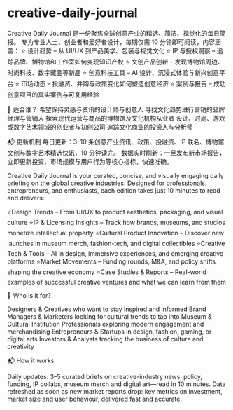 # creative-daily-journal
Creative Daily Journal 是一份聚焦全球创意产业的精选、简洁、视觉化的每日简报。
专为专业人士、创业者和爱好者设计，每期仅需 10 分钟即可阅读，内容涵盖：
⭐ 设计趋势 – 从 UI/UX 到产品美学、包装与视觉文化
⭐ IP 与授权洞察 – 追踪品牌、博物馆和工作室如何变现知识产权
⭐ 文创产品创新 – 发现博物馆周边、时尚科技、数字藏品等新品
⭐ 创意科技工具 – AI 设计、沉浸式体验与新兴创意平台
⭐ 市场动态 – 投融资、并购与政策变化如何塑造创意经济
⭐ 案例与报告 – 成功创意项目的真实案例与可复用经验

🎯 适合谁？
希望保持灵感与资讯的设计师与创意人
寻找文化趋势进行营销的品牌经理与营销人
探索现代运营与商品的博物馆及文化机构从业者
设计、时尚、游戏或数字艺术领域的创业者与初创公司
追踪文化商业的投资人与分析师

📬 更新机制
每日更新：3–10 条创意产业资讯、政策、投融资、IP 联名、博物馆文创与数字艺术精选快讯，10 分钟读完。
数据实时刷新：一旦发布新市场报告，立即更新投资、市场规模与用户行为等核心指标，快速准确。


Creative Daily Journal is your curated, concise, and visually engaging daily briefing on the global creative industries.
Designed for professionals, entrepreneurs, and enthusiasts, each edition takes just 10 minutes to read and delivers:

⭐Design Trends – From UI/UX to product aesthetics, packaging, and visual culture
⭐IP & Licensing Insights – Track how brands, museums, and studios monetize intellectual property
⭐Cultural Product Innovation – Discover new launches in museum merch, fashion-tech, and digital collectibles
⭐Creative Tech & Tools – AI in design, immersive experiences, and emerging creative platforms
⭐Market Movements – Funding rounds, M&A, and policy shifts shaping the creative economy
⭐Case Studies & Reports – Real-world examples of successful creative ventures and what we can learn from them

🎯 Who is it for?

Designers & Creatives who want to stay inspired and informed
Brand Managers & Marketers looking for cultural trends to tap into
Museum & Cultural Institution Professionals exploring modern engagement and merchandising
Entrepreneurs & Startups in design, fashion, gaming, or digital arts
Investors & Analysts tracking the business of culture and creativity

📬 How it works

Daily updates: 
3–5 curated briefs on creative-industry news,
policy, funding, IP collabs,
museum merch and digital art—read in 10 minutes.
Data refreshed as soon as new market reports drop:
key metrics on investment, 
market size and user behaviour, 
delivered fast and accurate.
